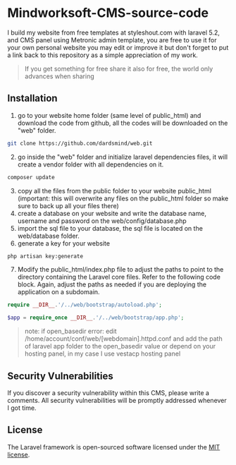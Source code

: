 # Mindworksoft-CMS-source-code
I build my website from free templates at styleshout.com with laravel 5.2, and CMS panel using Metronic admin template, you are free to use it for your own personal website you may edit or improve it but don't forget to put a link back to this repository as a simple appreciation of my work.
> If you get something for free share it also for free, the world only advances when sharing

## Installation
1. go to your website home folder (same level of public_html) and download the code from github, all the codes will be downloaded on the "web" folder.
```bash
git clone https://github.com/dardsmind/web.git
```
2. go inside the "web" folder and initialize laravel dependencies files, it will create a vendor folder with all dependencies on it.
```bash
composer update
```
3. copy all the files from the public folder to your website public_html (important: this will overwrite any files on the public_html folder so make sure to back up all your files there)
4. create a database on your website and write the database name, username and password on the web/config/database.php
5. import the sql file to your database, the sql file is located on the web/database folder.
6. generate a key for your website
```bash
php artisan key:generate
```
7. Modify the public_html/index.php file to adjust the paths to point to the directory containing the Laravel core files. Refer to the following code block. Again, adjust the paths as needed if you are deploying the application on a subdomain.
```php
require __DIR__.'/../web/bootstrap/autoload.php';
```
```php
$app = require_once __DIR__.'/../web/bootstrap/app.php';
```
>note: if open_basedir error: edit /home/account/conf/web/[webdomain].httpd.conf and add the path of laravel app folder to the open_basedir value or depend on your hosting panel, in my case I use vestacp hosting panel



## Security Vulnerabilities

If you discover a security vulnerability within this CMS, please write a comments. All security vulnerabilities will be promptly addressed whenever I got time.

## License

The Laravel framework is open-sourced software licensed under the [MIT license](http://opensource.org/licenses/MIT).
